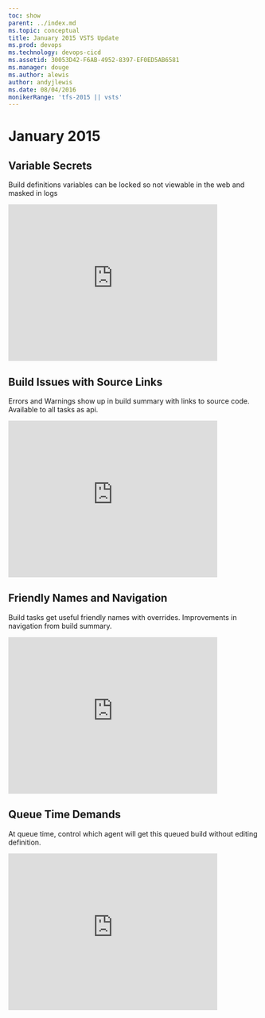 ```yaml
---
toc: show
parent: ../index.md
ms.topic: conceptual
title: January 2015 VSTS Update
ms.prod: devops
ms.technology: devops-cicd
ms.assetid: 30053D42-F6AB-4952-8397-EF0ED5AB6581
ms.manager: douge
ms.author: alewis
author: andyjlewis
ms.date: 08/04/2016
monikerRange: 'tfs-2015 || vsts'
---
```



# January 2015

## Variable Secrets

Build definitions variables can be locked so not viewable in the web and masked in logs

<iframe width="420" height="315" src="https://www.youtube.com/embed/90-Pa_EwOvk" frameborder="0" allowfullscreen="true"></iframe>
 
## Build Issues with Source Links

Errors and Warnings show up in build summary with links to source code. Available to all tasks as api.

<iframe width="420" height="315" src="https://www.youtube.com/embed/ZISvtGw_oGI" frameborder="0" allowfullscreen="true"></iframe>
 
## Friendly Names and Navigation

Build tasks get useful friendly names with overrides. Improvements in navigation from build summary.

<iframe width="420" height="315" src="https://www.youtube.com/embed/UBdv145hkFc" frameborder="0" allowfullscreen="true"></iframe>
 
## Queue Time Demands

At queue time, control which agent will get this queued build without editing definition.

<iframe width="420" height="315" src="https://www.youtube.com/embed/yLsqHdVGc8g" frameborder="0" allowfullscreen="true"></iframe>
